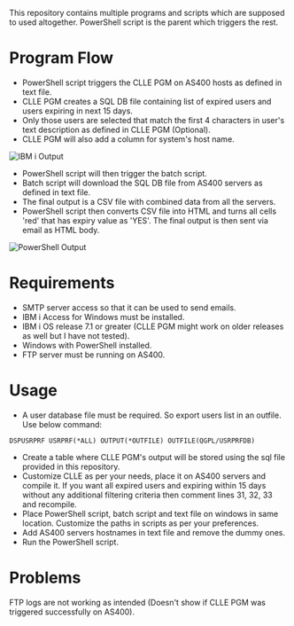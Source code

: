 This repository contains multiple programs and scripts which are supposed to used altogether. PowerShell script is the parent which triggers the rest.

# Program Flow
- PowerShell script triggers the CLLE PGM on AS400 hosts as defined in text file.
- CLLE PGM creates a SQL DB file containing list of expired users and users expiring in next 15 days.
- Only those users are selected that match the first 4 characters in user's text description as defined in CLLE PGM (Optional).
- CLLE PGM will also add a column for system's host name.

![IBM i Output](https://raw.githubusercontent.com/vivekjindal/as400-userid-expiry-report-automation/master/images/screenshot1.png)

- PowerShell script will then trigger the batch script.
- Batch script will download the SQL DB file from AS400 servers as defined in text file.
- The final output is a CSV file with combined data from all the servers.
- PowerShell script then converts CSV file into HTML and turns all cells 'red' that has expiry value as 'YES'. The final output is then sent via email as HTML body.

![PowerShell Output](https://raw.githubusercontent.com/vivekjindal/as400-userid-expiry-report-automation/master/images/screenshot2.png)

# Requirements

- SMTP server access so that it can be used to send emails.
- IBM i Access for Windows must be installed.
- IBM i OS release 7.1 or greater (CLLE PGM might work on older releases as well but I have not tested).
- Windows with PowerShell installed.
- FTP server must be running on AS400.

# Usage

- A user database file must be required. So export users list in an outfile. Use below command:

`DSPUSRPRF USRPRF(*ALL) OUTPUT(*OUTFILE) OUTFILE(QGPL/USRPRFDB)`

- Create a table where CLLE PGM's output will be stored using the sql file provided in this repository.
- Customize CLLE as per your needs, place it on AS400 servers and compile it. If you want all expired users and expiring within 15 days without any additional filtering criteria then comment lines 31, 32, 33 and recompile.
- Place PowerShell script, batch script and text file on windows in same location. Customize the paths in scripts as per your preferences.
- Add AS400 servers hostnames in text file and remove the dummy ones.
- Run the PowerShell script.

# Problems
FTP logs are not working as intended (Doesn't show if CLLE PGM was triggered successfully on AS400).
